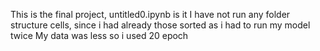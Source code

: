 This is the final project, untitled0.ipynb is it
I have not run any folder structure cells, since i had already those sorted as i had to run my model twice
My data was less so i used 20 epoch

